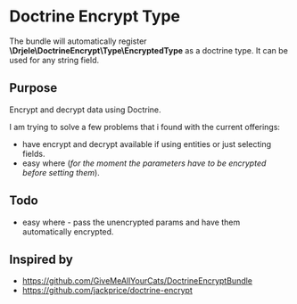 # Doctrine Encrypt Type

The bundle will automatically register **\Drjele\DoctrineEncrypt\Type\EncryptedType** as a doctrine type.
It can be used for any string field.

## Purpose
Encrypt and decrypt data using Doctrine.

I am trying to solve a few problems that i found with the current offerings:
* have encrypt and decrypt available if using entities or just selecting fields.
* easy where (_for the moment the parameters have to be encrypted before setting them_).

## Todo
* easy where - pass the unencrypted params and have them automatically encrypted.

## Inspired by
* https://github.com/GiveMeAllYourCats/DoctrineEncryptBundle
* https://github.com/jackprice/doctrine-encrypt
